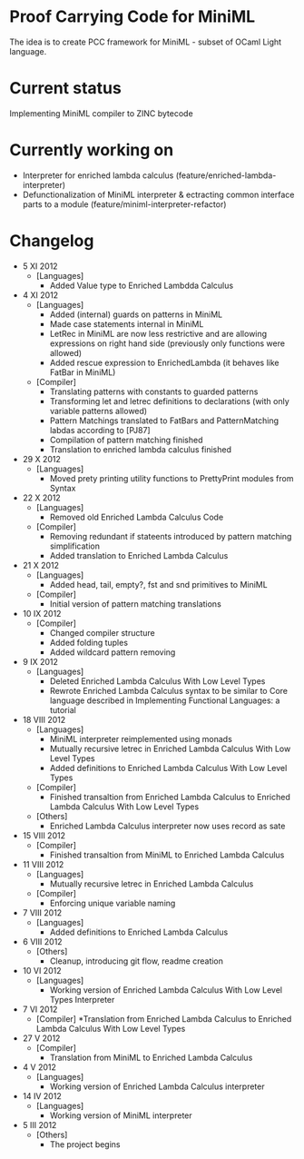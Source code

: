 Proof Carrying Code for MiniML
==============================
The idea is to create PCC framework for MiniML - subset of OCaml Light language.

Current status
==============
Implementing MiniML compiler to ZINC bytecode

Currently working on
====================
* Interpreter for enriched lambda calculus (feature/enriched-lambda-interpreter)
* Defunctionalization of MiniML interpreter & ectracting common interface parts to a module (feature/miniml-interpreter-refactor) 

Changelog
=========
* 5 XI 2012
    * [Languages]
        * Added Value type to Enriched Lambdda Calculus
* 4 XI 2012
    * [Languages]
        * Added (internal) guards on patterns in MiniML
        * Made case statements internal in MiniML
        * LetRec in MiniML are now less restrictive and are allowing expressions on right hand side (previously only functions were allowed)
        * Added rescue expression to EnrichedLambda
          (it behaves like FatBar in MiniML)
    * [Compiler]
        * Translating patterns with constants to guarded patterns
        * Transforming let and letrec definitions to declarations
          (with only variable patterns allowed)
        * Pattern Matchings translated to FatBars and PatternMatching labdas according to [PJ87]
        * Compilation of pattern matching finished
        * Translation to enriched lambda calculus finished
* 29 X 2012
    * [Languages]
        * Moved prety printing utility functions to PrettyPrint modules from Syntax
* 22 X 2012
    * [Languages]
        * Removed old Enriched Lambda Calculus Code
    * [Compiler]
        * Removing redundant if stateents introduced by pattern matching simplification
        * Added translation to Enriched Lambda Calculus
* 21 X 2012
    * [Languages]
        * Added head, tail, empty?, fst and snd primitives to MiniML
    * [Compiler]
        * Initial version of pattern matching translations
* 10 IX 2012
    * [Compiler]
        * Changed compiler structure
        * Added folding tuples
        * Added wildcard pattern removing
* 9 IX 2012
    * [Languages]
        * Deleted Enriched Lambda Calculus With Low Level Types
        * Rewrote Enriched Lambda Calculus syntax to be similar to Core language described in Implementing Functional Languages: a tutorial
* 18 VIII 2012
    * [Languages] 
        * MiniML interpreter reimplemented using monads
        * Mutually recursive letrec in Enriched Lambda Calculus With Low Level Types
        * Added definitions to Enriched Lambda Calculus With Low Level Types
    * [Compiler]
        * Finished transaltion from Enriched Lambda Calculus to Enriched Lambda Calculus With Low Level Types
    * [Others]
        * Enriched Lambda Calculus interpreter now uses record as sate
* 15 VIII 2012
    * [Compiler]
        * Finished transaltion from MiniML to Enriched Lambda Calculus
* 11 VIII 2012
    * [Languages]
        * Mutually recursive letrec in Enriched Lambda Calculus
    * [Compiler]
        * Enforcing unique variable naming
*  7 VIII 2012
    * [Languages]
        * Added definitions to Enriched Lambda Calculus
*  6 VIII 2012
    * [Others]
        * Cleanup, introducing git flow, readme creation
* 10   VI 2012
    * [Languages]
        * Working version of Enriched Lambda Calculus With Low Level Types Interpreter
*  7   VI 2012
    * [Compiler]
        *Translation from Enriched Lambda Calculus to Enriched Lambda Calculus With Low Level Types
* 27    V 2012
    * [Compiler] 
        * Translation from MiniML to Enriched Lambda Calculus
*  4    V 2012
    * [Languages]
        * Working version of Enriched Lambda Calculus interpreter
* 14   IV 2012
    * [Languages] 
        * Working version of MiniML interpreter
*  5  III 2012
    * [Others]
        * The project begins
